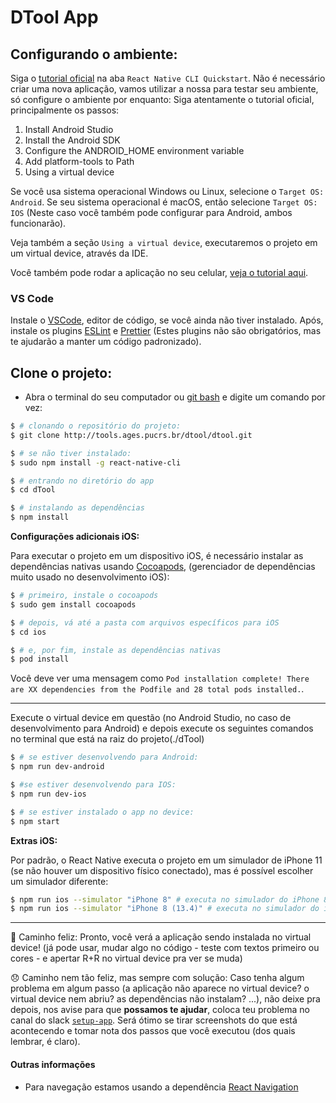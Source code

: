 # DTool App

## Configurando o ambiente:

Siga o [tutorial oficial](https://reactnative.dev/docs/environment-setup) na aba `React Native CLI Quickstart`.
Não é necessário criar uma nova aplicação, vamos utilizar a nossa para testar seu ambiente, só configure o ambiente por enquanto:
Siga atentamente o tutorial oficial, principalmente os passos:

1. Install Android Studio
2. Install the Android SDK
3. Configure the ANDROID_HOME environment variable
4. Add platform-tools to Path
5. Using a virtual device

Se você usa sistema operacional Windows ou Linux, selecione o `Target OS: Android`. Se seu sistema operacional é macOS, então selecione `Target OS: IOS` (Neste caso você também pode configurar para Android, ambos funcionarão).

Veja também a seção `Using a virtual device`, executaremos o projeto em um virtual device, através da IDE.

Você também pode rodar a aplicação no seu celular, [veja o tutorial aqui](https://reactnative.dev/docs/running-on-device).

### VS Code

Instale o [VSCode](https://code.visualstudio.com/download), editor de código, se você ainda não tiver instalado. Após, instale os plugins [ESLint](https://marketplace.visualstudio.com/items?itemName=dbaeumer.vscode-eslint) e [Prettier](https://marketplace.visualstudio.com/items?itemName=esbenp.prettier-vscode) (Estes plugins não são obrigatórios, mas te ajudarão a manter um código padronizado).

## Clone o projeto:

- Abra o terminal do seu computador ou [git bash](https://gitforwindows.org/) e digite um comando por vez:

```bash
$ # clonando o repositório do projeto:
$ git clone http://tools.ages.pucrs.br/dtool/dtool.git

$ # se não tiver instalado:
$ sudo npm install -g react-native-cli

$ # entrando no diretório do app
$ cd dTool

$ # instalando as dependências
$ npm install
```

**Configurações adicionais iOS:**

Para executar o projeto em um dispositivo iOS, é necessário instalar as dependências nativas usando [Cocoapods](https://cocoapods.org/), (gerenciador de dependências muito usado no desenvolvimento iOS):

```bash
$ # primeiro, instale o cocoapods
$ sudo gem install cocoapods

$ # depois, vá até a pasta com arquivos específicos para iOS
$ cd ios

$ # e, por fim, instale as dependências nativas
$ pod install
```

Você deve ver uma mensagem como `Pod installation complete! There are XX dependencies from the Podfile and 28 total pods installed.`.

---

Execute o virtual device em questão (no Android Studio, no caso de desenvolvimento para Android) e depois execute os seguintes comandos no terminal que está na raiz do projeto(./dTool)

```bash
$ # se estiver desenvolvendo para Android:
$ npm run dev-android

$ #se estiver desenvolvendo para IOS:
$ npm run dev-ios

$ # se estiver instalado o app no device:
$ npm start
```

**Extras iOS:**

Por padrão, o React Native executa o projeto em um simulador de iPhone 11 (se não houver um dispositivo físico conectado), mas é possível escolher um simulador diferente:

```bash
$ npm run ios --simulator "iPhone 8" # executa no simulador do iPhone 8
$ npm run ios --simulator "iPhone 8 (13.4)" # executa no simulador do iPhone 8 usando o iOS 13.4
```

---

🎉 Caminho feliz: Pronto, você verá a aplicação sendo instalada no virtual device! (já pode usar, mudar algo no código - teste com textos primeiro ou cores - e apertar R+R no virtual device pra ver se muda)

😞 Caminho nem tão feliz, mas sempre com solução: Caso tenha algum problema em algum passo (a aplicação não aparece no virtual device? o virtual device nem abriu? as dependências não instalam? ...), não deixe pra depois, nos avise para que **possamos te ajudar**, coloca teu problema no canal do slack [`setup-app`](https://dtool-ages.slack.com/archives/C010MTMQDKL).
Será ótimo se tirar screenshots do que está acontecendo e tomar nota dos passos que você executou (dos quais lembrar, é claro).

#### Outras informações

- Para navegação estamos usando a dependência [React Navigation](https://reactnavigation.org/docs/navigating)
